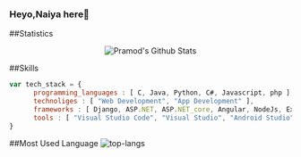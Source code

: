### Heyo,Naiya here👋

<!--
**NaiyaPrajapati/NaiyaPrajapati** is a ✨ _special_ ✨ repository because its `README.md` (this file) appears on your GitHub profile.

Here are some ideas to get you started:

- 🔭 I’m currently working on ...
- 🌱 I’m currently learning ...
- 👯 I’m looking to collaborate on ...
- 🤔 I’m looking for help with ...
- 💬 Ask me about ...
- 📫 How to reach me: ...
- 😄 Pronouns: ...
- ⚡ Fun fact: ...
-->
##Statistics
<p align="center">
<img align="center" src="https://github-readme-stats.vercel.app/api?username=NaiyaPrajapati&&show_icons=true&theme=radical" alt="Pramod's Github Stats">
</p>  

##Skills
```javascript
var tech_stack = {
      programming_languages : [ C, Java, Python, C#, Javascript, php ],
      technoliges : [ "Web Development", "App Development" ],
      frameworks : [ Django, ASP.NET, ASP.NET_core, Angular, NodeJs, ExpressJs ],
      tools : [ "Visual Studio Code", "Visual Studio", "Android Studio" ],
}
```

##Most Used Language
![top-langs](https://github-readme-stats.vercel.app/api/top-langs?username=naiyaprajapati&show_icons=true&title_color=fff&icon_color=79ff97&text_color=9f9f9f&bg_color=151515)


